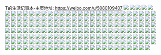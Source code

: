 T的生活记事本-主页地址: https://weibo.com/u/5080109407 
![](https://wx4.sinaimg.cn/mw2000/005xNCwvly1h9k4isk2cpj31w42iu1ky.jpg) 
![](https://wx4.sinaimg.cn/mw2000/005xNCwvly1h9k4it94f5j31y42lhu0x.jpg) 
![](https://wx4.sinaimg.cn/mw2000/005xNCwvly1h9k4irsl36j31xo2kwu0x.jpg) 
![](https://wx4.sinaimg.cn/mw2000/005xNCwvly1h9k4iu91tpj31z02mo7wi.jpg) 
![](https://wx4.sinaimg.cn/mw2000/005xNCwvly1h7bw7cone6j30u01hcta9.jpg) 
![](https://wx4.sinaimg.cn/mw2000/005xNCwvly1h7bw7eny0rj30u01hc0w0.jpg) 
![](https://wx4.sinaimg.cn/mw2000/005xNCwvly1h6gjbp4q59j30n01dsqgv.jpg) 
![](https://wx4.sinaimg.cn/mw2000/005xNCwvly1h6d9kntkjtj31mc17se12.jpg) 
![](https://wx4.sinaimg.cn/mw2000/005xNCwvly1h6b0kw2hwfj30n014w7bx.jpg) 
![](https://wx4.sinaimg.cn/mw2000/005xNCwvly1h6b0ld6qsxj30n01dswrm.jpg) 
![](https://wx4.sinaimg.cn/mw2000/005xNCwvly1h6b0ldmpyhj30u01hc47p.jpg) 
![](https://wx4.sinaimg.cn/mw2000/005xNCwvly1h6b0lpzx8hj30n00ittcc.jpg) 
![](https://wx4.sinaimg.cn/mw2000/005xNCwvly1h6b0lpkoegj30n00aft9p.jpg) 
![](https://wx4.sinaimg.cn/mw2000/005xNCwvly1h61zhg8zwoj31ds0n0104.jpg) 
![](https://wx4.sinaimg.cn/mw2000/005xNCwvly1h60vosg3b4j30n01ds4qp.jpg) 
![](https://wx4.sinaimg.cn/mw2000/005xNCwvly1h60t9ssygsj30n01ds4fh.jpg) 
![](https://wx4.sinaimg.cn/mw2000/005xNCwvly1h60p3wn5gsj30n00lc411.jpg) 
![](https://wx4.sinaimg.cn/mw2000/005xNCwvly1h60p3wc1a1j30n01ds14d.jpg) 
![](https://wx4.sinaimg.cn/mw2000/005xNCwvly1h60p3wvevnj30n00ig0sx.jpg) 
![](https://wx4.sinaimg.cn/mw2000/005xNCwvly1h60p3x60oaj30n01ds7eb.jpg) 
![](https://wx4.sinaimg.cn/mw2000/005xNCwvly1h5w40rsyhrj32c0340hdu.jpg) 
![](https://wx4.sinaimg.cn/mw2000/005xNCwvly1h5w40vum2fj31rz35se82.jpg) 
![](https://wx4.sinaimg.cn/mw2000/005xNCwvly1h5w4106azoj33g864w7pi.jpg) 
![](https://wx4.sinaimg.cn/mw2000/005xNCwvly1h5rn2zvj4xj30n01dsq82.jpg) 
![](https://wx4.sinaimg.cn/mw2000/005xNCwvly1h5a8sd619pj30n01dsaqd.jpg) 
![](https://wx4.sinaimg.cn/mw2000/005xNCwvly1h4rpflj83mj30n01dstmc.jpg) 
![](https://wx4.sinaimg.cn/mw2000/005xNCwvly1h4r89ssw5wj30n01ds0zs.jpg) 
![](https://wx4.sinaimg.cn/mw2000/005xNCwvly1h4nl545yq3j30n01dsalr.jpg) 
![](https://wx4.sinaimg.cn/mw2000/005xNCwvly1h4n50jwakxj30n01dswue.jpg) 
![](https://wx4.sinaimg.cn/mw2000/005xNCwvly1h4hbhefsnej30n00uftey.jpg) 
![](https://wx4.sinaimg.cn/mw2000/005xNCwvly1h4hbhepiwnj30n00ubjyb.jpg) 
![](https://wx4.sinaimg.cn/mw2000/005xNCwvly1h4hbhf13bkj30m70tm0xq.jpg) 
![](https://wx4.sinaimg.cn/mw2000/005xNCwvly1h4hbhfubxej30u0140n5k.jpg) 
![](https://wx4.sinaimg.cn/mw2000/005xNCwvly1h4hbhdqhw2j30u00u0wn3.jpg) 
![](https://wx4.sinaimg.cn/mw2000/005xNCwvly1h4hbhgbtwuj30u01407fp.jpg) 
![](https://wx4.sinaimg.cn/mw2000/005xNCwvly1h4hbhgmsrdj30u00u079k.jpg) 
![](https://wx4.sinaimg.cn/mw2000/005xNCwvly1h4hbhfhk6ej30u00u047c.jpg) 
![](https://wx4.sinaimg.cn/mw2000/005xNCwvly1h4dpq3es88j30n01dswil.jpg) 
![](https://wx4.sinaimg.cn/mw2000/005xNCwvly1h4dpq3010hj30n01ds12f.jpg) 
![](https://wx4.sinaimg.cn/mw2000/005xNCwvly1h4dpqxmieoj30n01dsadr.jpg) 
![](https://wx4.sinaimg.cn/mw2000/005xNCwvly1h4dpr8shbyj30n01ds44u.jpg) 
![](https://wx4.sinaimg.cn/mw2000/005xNCwvly1h4daa6lrzvj30n01dsgsr.jpg) 
![](https://wx4.sinaimg.cn/mw2000/005xNCwvly1h4bmfwvajpj31ds0n07ss.jpg) 
![](https://wx4.sinaimg.cn/mw2000/005xNCwvly1h4blky5ptij30n00vpgte.jpg) 
![](https://wx4.sinaimg.cn/mw2000/005xNCwvly1h4aht3k6rij30n01ds4fl.jpg) 
![](https://wx4.sinaimg.cn/mw2000/005xNCwvly1h49aa9d1hwj31sc2dsb2b.jpg) 
![](https://wx4.sinaimg.cn/mw2000/005xNCwvly1h49aaarw1nj31sc1scu0x.jpg) 
![](https://wx4.sinaimg.cn/mw2000/005xNCwvly1h48cyfxq3gj32c03401ky.jpg) 
![](https://wx4.sinaimg.cn/mw2000/005xNCwvly1h48cyhl154j32c03404qq.jpg) 
![](https://wx4.sinaimg.cn/mw2000/005xNCwvly1h48cyiwrk8j31p729m4qp.jpg) 
![](https://wx4.sinaimg.cn/mw2000/005xNCwvly1h48cyjwkwfj322o2rknpd.jpg) 
![](https://wx4.sinaimg.cn/mw2000/005xNCwvly1h48cyjadpyj30ld0sh444.jpg) 
![](https://wx4.sinaimg.cn/mw2000/005xNCwvly1h48cyeu3ywj31m725lkhd.jpg) 
![](https://wx4.sinaimg.cn/mw2000/005xNCwvly1h484s3cqfjj30l80x17d6.jpg) 
![](https://wx4.sinaimg.cn/mw2000/005xNCwvly1h47xgqdr9lj30xf18kk0n.jpg) 
![](https://wx4.sinaimg.cn/mw2000/005xNCwvly1h44oar7atfj30n01dsn36.jpg) 
![](https://wx4.sinaimg.cn/mw2000/005xNCwvly1h44lyivjpsj30fo0610t2.jpg) 
![](https://wx4.sinaimg.cn/mw2000/005xNCwvly1h4482wkrq0j32c0340npd.jpg) 
![](https://wx4.sinaimg.cn/mw2000/005xNCwvly1h42cxkjx5bj30mk144ai6.jpg) 
![](https://wx4.sinaimg.cn/mw2000/005xNCwvly1h42cxku0b5j30mb13on4p.jpg) 
![](https://wx4.sinaimg.cn/mw2000/005xNCwvly1h42cxlacqnj30n01ds112.jpg) 
![](https://wx4.sinaimg.cn/mw2000/005xNCwvly1h42cxlngfwj30n014aahu.jpg) 
![](https://wx4.sinaimg.cn/mw2000/005xNCwvly1h42cxneptqj30n01ds1kx.jpg) 
![](https://wx4.sinaimg.cn/mw2000/005xNCwvly1h42cxk2fluj30n01ds1kx.jpg) 
![](https://wx4.sinaimg.cn/mw2000/005xNCwvly1h42cxod7axj31sc2dsu0y.jpg) 
![](https://wx4.sinaimg.cn/mw2000/005xNCwvly1h42cxoz2luj31s82dne81.jpg) 
![](https://wx4.sinaimg.cn/mw2000/005xNCwvly1h42cxpnvnqj31ok28re81.jpg) 
![](https://wx4.sinaimg.cn/mw2000/005xNCwvly1h42ab7396rj32c03404qr.jpg) 
![](https://wx4.sinaimg.cn/mw2000/005xNCwvly1h405sggaf0j30n01ds4m7.jpg) 
![](https://wx4.sinaimg.cn/mw2000/005xNCwvly1h400vy7a1zj31ds0n0toa.jpg) 
![](https://wx4.sinaimg.cn/mw2000/005xNCwvly1h3vbsbmq6wj30md0mdqd3.jpg) 
![](https://wx4.sinaimg.cn/mw2000/005xNCwvly1h3vbsduel0j324e24eb2c.jpg) 
![](https://wx4.sinaimg.cn/mw2000/005xNCwvly1h3ucreck5jj32c0340x6q.jpg) 
![](https://wx4.sinaimg.cn/mw2000/005xNCwvly1h3odoclutrj31ds0n0ayb.jpg) 
![](https://wx4.sinaimg.cn/mw2000/005xNCwvly1h3nbwkcfbdj31901o0k5y.jpg) 
![](https://wx4.sinaimg.cn/mw2000/005xNCwvly1h3nbwku1lhj31901o0kbc.jpg) 
![](https://wx4.sinaimg.cn/mw2000/005xNCwvly1h3n9sfifjvj30jx0qk13l.jpg) 
![](https://wx4.sinaimg.cn/mw2000/005xNCwvly1h3n9sf17shj30jt0qfqdm.jpg) 
![](https://wx4.sinaimg.cn/mw2000/005xNCwvly1h3n9sgqqx8j30wx17whbb.jpg) 
![](https://wx4.sinaimg.cn/mw2000/005xNCwvly1h3n9sklg9lj32c0340qv6.jpg) 
![](https://wx4.sinaimg.cn/mw2000/005xNCwvly1h3n9sjrdvdj30kz0rz7fw.jpg) 
![](https://wx4.sinaimg.cn/mw2000/005xNCwvly1h3n9sj1iujj32dc35s7wn.jpg) 
![](https://wx4.sinaimg.cn/mw2000/005xNCwvly1h3msp78pduj30n01dstpq.jpg) 
![](https://wx4.sinaimg.cn/mw2000/005xNCwvly1h3mqltqqm4j30n01dsgvq.jpg) 
![](https://wx4.sinaimg.cn/mw2000/005xNCwvly1h3lm71k8w0j32c0340x6q.jpg) 
![](https://wx4.sinaimg.cn/mw2000/005xNCwvly1h3kih8usv1j30n00tyn07.jpg) 
![](https://wx4.sinaimg.cn/mw2000/005xNCwvly1h3jsphitf5j30mz0sbjt0.jpg) 
![](https://wx4.sinaimg.cn/mw2000/005xNCwvly1h3j7l0sue8j30n01dsqgk.jpg) 
![](https://wx4.sinaimg.cn/mw2000/005xNCwvly1h3j7mpyxfqj30n01ds4dv.jpg) 
![](https://wx4.sinaimg.cn/mw2000/005xNCwvly1h3j7mp4g3gj30n01dsdwf.jpg) 
![](https://wx4.sinaimg.cn/mw2000/005xNCwvly1h3j7mqrmnqj30n01dsh1k.jpg) 
![](https://wx4.sinaimg.cn/mw2000/005xNCwvly1h3j7mrh3ycj30n01dsk7s.jpg) 
![](https://wx4.sinaimg.cn/mw2000/005xNCwvly1h3j7ms4d8wj30n01dswt9.jpg) 
![](https://wx4.sinaimg.cn/mw2000/005xNCwvly1h3hkor1qzfj30en07k757.jpg) 
![](https://wx4.sinaimg.cn/mw2000/005xNCwvly8h3hivrqxw8j30nw0nwt9u.jpg) 
![](https://wx4.sinaimg.cn/mw2000/005xNCwvly1h23k7k4ygvj30n00ubwpu.jpg) 
![](https://wx4.sinaimg.cn/mw2000/005xNCwvly1h23k7kzrsij30n00ttdoh.jpg) 
![](https://wx4.sinaimg.cn/mw2000/005xNCwvly1h23k7ls6zuj30n00upqc1.jpg) 
![](https://wx4.sinaimg.cn/mw2000/005xNCwvly1h1ct41tf78j30n00u8ajc.jpg) 
![](https://wx4.sinaimg.cn/mw2000/005xNCwvly1h1ct44hxfsj30n00uh123.jpg) 
![](https://wx4.sinaimg.cn/mw2000/005xNCwvly1gzx2gr5lftj31sc2dshdt.jpg) 
![](https://wx4.sinaimg.cn/mw2000/005xNCwvly1gzx2grpyc4j31sc2dskjl.jpg) 
![](https://wx4.sinaimg.cn/mw2000/005xNCwvly1gcexca16kwj31t00u0aeb.jpg) 
![](https://wx4.sinaimg.cn/mw2000/005xNCwvly1gcebq28zvnj30tz15kwqn.jpg) 
![](https://wx4.sinaimg.cn/mw2000/005xNCwvly1g70p2o3kgij30nw0nw0v1.jpg) 
![](https://wx4.sinaimg.cn/mw2000/005xNCwvly1g5v2unwruxj31gc0u0jxg.jpg) 
![](https://wx4.sinaimg.cn/mw2000/005xNCwvly1g5v2mj6jf9j30z80rqwgc.jpg) 
![](https://wx4.sinaimg.cn/mw2000/005xNCwvly1g5lho1ynetj31t00u00xg.jpg) 
![](https://wx4.sinaimg.cn/mw2000/005xNCwvly1g5jg8kvuevj30go0opgnx.jpg) 
![](https://wx4.sinaimg.cn/mw2000/005xNCwvly1g5iyfsnvi0j30go0nr0ux.jpg) 
![](https://wx4.sinaimg.cn/mw2000/005xNCwvly1g5iyft299pj30za0u0mzy.jpg) 
![](https://wx4.sinaimg.cn/mw2000/005xNCwvly1g5iyftaub1j30zk0f4js0.jpg) 
![](https://wx4.sinaimg.cn/mw2000/005xNCwvly1g5iyftj56sj30zk0f4t9z.jpg) 
![](https://wx4.sinaimg.cn/mw2000/005xNCwvly1g5iyfu1ac2j30zk0f4q5r.jpg) 
![](https://wx4.sinaimg.cn/mw2000/005xNCwvly1g5iyfy9q2rj31t00u045w.jpg) 
![](https://wx4.sinaimg.cn/mw2000/005xNCwvly1g5itxu2p68j30go0o1djd.jpg) 
![](https://wx4.sinaimg.cn/mw2000/005xNCwvly1g5iu1p7a9kj30qo0f04fw.jpg) 
![](https://wx4.sinaimg.cn/mw2000/005xNCwvly1g5icj00jzzj30go0opn0r.jpg) 
![](https://wx4.sinaimg.cn/mw2000/005xNCwvly1g5ezt9mi10j30g40ofgny.jpg) 
![](https://wx4.sinaimg.cn/mw2000/005xNCwvly1g5a759tdqxj30u01t07cb.jpg) 
![](https://wx4.sinaimg.cn/mw2000/005xNCwvly1g5a75b2zkhj318g0p075v.jpg) 
![](https://wx4.sinaimg.cn/mw2000/005xNCwvly1g55cm9iyf6j31t00u0mzp.jpg) 
![](https://wx4.sinaimg.cn/mw2000/005xNCwvly1g4yq8tfubnj30tm0jln0o.jpg) 
![](https://wx4.sinaimg.cn/mw2000/005xNCwvly1g4wf99cg5cj31d70roagl.jpg) 
![](https://wx4.sinaimg.cn/mw2000/005xNCwvly1g4rb4stg07j30td0dxgmm.jpg) 
![](https://wx4.sinaimg.cn/mw2000/005xNCwvly1g4o6sk6twsj33402c0npd.jpg) 
![](https://wx4.sinaimg.cn/mw2000/005xNCwvly1g4o6snm5uuj34cg39cnpg.jpg) 
![](https://wx4.sinaimg.cn/mw2000/005xNCwvly1g4o6spj4j5j33402c0x6p.jpg) 
![](https://wx4.sinaimg.cn/mw2000/005xNCwvly1g4ll595laoj31t00u0qg0.jpg) 
![](https://wx4.sinaimg.cn/mw2000/005xNCwvly1g4lkz4ii6mj30vm0hsqrq.jpg) 
![](https://wx4.sinaimg.cn/mw2000/005xNCwvly1g4lkz592e6j30vm0hsh7f.jpg) 
![](https://wx4.sinaimg.cn/mw2000/005xNCwvly1g4lkz64lzbj30vm0hse1b.jpg) 
![](https://wx4.sinaimg.cn/mw2000/005xNCwvly1g4lkzewjzyj30vm0hsx2s.jpg) 
![](https://wx4.sinaimg.cn/mw2000/005xNCwvly1g4lkzg7zvoj30vm0hskd4.jpg) 
![](https://wx4.sinaimg.cn/mw2000/005xNCwvly1g4lkzhac39j30vm0hsh7j.jpg) 
![](https://wx4.sinaimg.cn/mw2000/005xNCwvly1g4lkzhzx9ej30vm0hse1d.jpg) 
![](https://wx4.sinaimg.cn/mw2000/005xNCwvly1g4fqudpv7ej30u01t0gr0.jpg) 
![](https://wx4.sinaimg.cn/mw2000/005xNCwvly1g4f72soyu7j32c02c0u0x.jpg) 
![](https://wx4.sinaimg.cn/mw2000/005xNCwvly1g4f6t1gli9j32c02c07wh.jpg) 
![](https://wx4.sinaimg.cn/mw2000/005xNCwvly1g4f6t2e06dj32c02c0e81.jpg) 
![](https://wx4.sinaimg.cn/mw2000/005xNCwvly1g4f6t3a0m8j32c02c07wh.jpg) 
![](https://wx4.sinaimg.cn/mw2000/005xNCwvly1g4f6t463mbj32c02c07wh.jpg) 
![](https://wx4.sinaimg.cn/mw2000/005xNCwvly1g4f6t4zd29j33401r0e81.jpg) 
![](https://wx4.sinaimg.cn/mw2000/005xNCwvly1g4f6tksux2j32c02c0kjl.jpg) 
![](https://wx4.sinaimg.cn/mw2000/005xNCwvly1g4cl2qyqtej30tk0l2tjv.jpg) 
![](https://wx4.sinaimg.cn/mw2000/005xNCwvly1g3cpshvrj0j30u00u00v9.jpg) 
![](https://wx4.sinaimg.cn/mw2000/005xNCwvly1g3bm5rw0yuj30u01t0jwy.jpg) 
![](https://wx4.sinaimg.cn/mw2000/005xNCwvly1g2zb7ovqrbj30u01900wo.jpg) 
![](https://wx4.sinaimg.cn/mw2000/005xNCwvly1g2rukppn85j30ba07kt9c.jpg) 
![](https://wx4.sinaimg.cn/mw2000/005xNCwvly1g2jtdfhpb2j30u00u043u.jpg) 
![](https://wx4.sinaimg.cn/mw2000/005xNCwvly1g2ahhr1rrqj31t00u0qau.jpg) 
![](https://wx4.sinaimg.cn/mw2000/005xNCwvly1g28dmf4nnaj30u01t0nb0.jpg) 
![](https://wx4.sinaimg.cn/mw2000/005xNCwvly1g20bqnyhu3j30cu0dcaac.jpg) 
![](https://wx4.sinaimg.cn/mw2000/005xNCwvly1g1p2cy88t2j30wi0f075c.jpg) 
![](https://wx4.sinaimg.cn/mw2000/005xNCwvly1g1lwe9ph45j30u00u0wnl.jpg) 
![](https://wx4.sinaimg.cn/mw2000/005xNCwvly1g1lwea732ij30u00u00yo.jpg) 
![](https://wx4.sinaimg.cn/mw2000/005xNCwvly1g1lweauzarj30u00u0gs6.jpg) 
![](https://wx4.sinaimg.cn/mw2000/005xNCwvly1g1lwebg8psj30u00u0ail.jpg) 
![](https://wx4.sinaimg.cn/mw2000/005xNCwvly1g1lwec0j70j30u00u0q9l.jpg) 
![](https://wx4.sinaimg.cn/mw2000/005xNCwvly1fz1qfdlkgij30k00iiaar.jpg) 
![](https://wx4.sinaimg.cn/mw2000/005xNCwvly1fy7eje1qx3j30k00miwfq.jpg) 
![](https://wx4.sinaimg.cn/mw2000/005xNCwvly1fy7ejecifxj30k00t3q4g.jpg) 
![](https://wx4.sinaimg.cn/mw2000/005xNCwvly1fy7ejepe0uj30k00mi75h.jpg) 
![](https://wx4.sinaimg.cn/mw2000/005xNCwvly1fy0qmf4535j30qo1bewj6.jpg) 
![](https://wx4.sinaimg.cn/mw2000/005xNCwvly1fxx8mrfnx3j30qo0qowhb.jpg) 
![](https://wx4.sinaimg.cn/mw2000/005xNCwvly1fxtz7gepoej30u01hctml.jpg) 
![](https://wx4.sinaimg.cn/mw2000/005xNCwvly1fxtz7i5j8sj30u00gsgx5.jpg) 
![](https://wx4.sinaimg.cn/mw2000/005xNCwvly1fxsqw4vr0fj30qo0qo45g.jpg) 
![](https://wx4.sinaimg.cn/mw2000/005xNCwvly1fxo3oduzrsj30qo0qodiu.jpg) 
![](https://wx4.sinaimg.cn/mw2000/005xNCwvly1fxo3of5h59j30qo0qodix.jpg) 
![](https://wx4.sinaimg.cn/mw2000/005xNCwvly1fxo1t2tkitj30qo0qotar.jpg) 
![](https://wx4.sinaimg.cn/mw2000/005xNCwvly1fxo1t9srz0j30qo0qomz2.jpg) 
![](https://wx4.sinaimg.cn/mw2000/005xNCwvly1fxo1sf6h38j30qo0qodmo.jpg) 
![](https://wx4.sinaimg.cn/mw2000/005xNCwvly1fxmwj2hwtxj30qo0qojtj.jpg) 
![](https://wx4.sinaimg.cn/mw2000/005xNCwvly1fxlpuogtd3j30qo0qoaea.jpg) 
![](https://wx4.sinaimg.cn/mw2000/005xNCwvly1fxbibijdy2j31be0qo4qp.jpg) 
![](https://wx4.sinaimg.cn/mw2000/005xNCwvly1fwzy7pe7m0j30qo1beq6d.jpg) 
![](https://wx4.sinaimg.cn/mw2000/005xNCwvly1fwzy7qnutej30qo0qoacw.jpg) 
![](https://wx4.sinaimg.cn/mw2000/005xNCwvly1fwy99eaylhj30qo0u0aek.jpg) 
